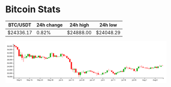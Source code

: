 # Bitcoin Stats

BTC/USDT|24h change|24h high|24h low|
|---|---|---|---|
|$24336.17|0.82%|$24888.00|$24048.29|

<img src="./chart.svg">
